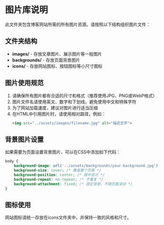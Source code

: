 # 图片库说明

此文件夹包含博客网站所需的所有图片资源。请按照以下结构组织图片文件：

## 文件夹结构

- **images/** - 存放文章图片、展示图片等一般图片
- **backgrounds/** - 存放页面背景图片
- **icons/** - 存放网站图标、按钮图标等小尺寸图标

## 图片使用规范

1. 请确保所有图片都有合适的尺寸和格式（推荐使用JPG、PNG或WebP格式）
2. 图片文件名请使用英文、数字和下划线，避免使用中文和特殊字符
3. 为了网站加载速度，建议对图片进行适当压缩
4. 在HTML中引用图片时，请使用相对路径，例如：
   ```html
   <img src="../assets/images/filename.jpg" alt="描述文字">
   ```

## 背景图片设置

如果需要为页面设置背景图片，可以在CSS中添加如下代码：
```css
body {
    background-image: url('../assets/backgrounds/your-background.jpg');
    background-size: cover; /* 覆盖整个页面 */
    background-position: center; /* 居中显示 */
    background-repeat: no-repeat; /* 不重复 */
    background-attachment: fixed; /* 固定背景，不随页面滚动 */
}
```

## 图标使用

网站图标请统一存放在icons文件夹中，并保持一致的风格和尺寸。